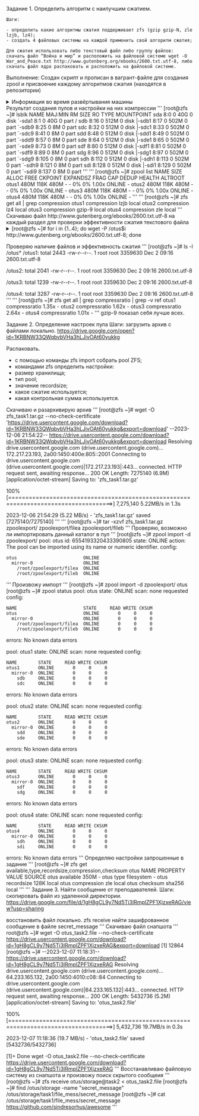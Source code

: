 Задание 1. Определить алгоритм с наилучшим сжатием.

    Шаги:

    - определить какие алгоритмы сжатия поддерживает zfs (gzip gzip-N, zle lzjb, lz4);
    - создать 4 файловых системы на каждой применить свой алгоритм сжатия;

    Для сжатия использовать либо текстовый файл либо группу файлов:
    скачать файл “Война и мир” и расположить на файловой системе wget -O War_and_Peace.txt http://www.gutenberg.org/ebooks/2600.txt.utf-8, либо скачать файл ядра распаковать и расположить на файловой системе.

Выполнение:
Создан скрипт и прописан в вагрант-файле для создания zpool и присвоение каждому алгоритмов сжатия (находятся в репозитории)
<details>
  <summary>Информация во время развёртывания машины </summary>
  '''
  max@max-VirtualBox:~/zfs$ vagrant up
Bringing machine 'zfs' up with 'virtualbox' provider...
==> zfs: Importing base box 'centos/7'...
==> zfs: Matching MAC address for NAT networking...
==> zfs: Checking if box 'centos/7' version '2004.01' is up to date...
==> zfs: Setting the name of the VM: zfs_zfs_1701895976734_41194
==> zfs: Clearing any previously set network interfaces...
==> zfs: Preparing network interfaces based on configuration...
    zfs: Adapter 1: nat
==> zfs: Forwarding ports...
    zfs: 22 (guest) => 2222 (host) (adapter 1)
==> zfs: Running 'pre-boot' VM customizations...
==> zfs: Booting VM...
==> zfs: Waiting for machine to boot. This may take a few minutes...
    zfs: SSH address: 127.0.0.1:2222
    zfs: SSH username: vagrant
    zfs: SSH auth method: private key
    zfs: 
    zfs: Vagrant insecure key detected. Vagrant will automatically replace
    zfs: this with a newly generated keypair for better security.
    zfs: 
    zfs: Inserting generated public key within guest...
    zfs: Removing insecure key from the guest if it's present...
    zfs: Key inserted! Disconnecting and reconnecting using new SSH key...
==> zfs: Machine booted and ready!
==> zfs: Checking for guest additions in VM...
    zfs: No guest additions were detected on the base box for this VM! Guest
    zfs: additions are required for forwarded ports, shared folders, host only
    zfs: networking, and more. If SSH fails on this machine, please install
    zfs: the guest additions and repackage the box to continue.
    zfs: 
    zfs: This is not an error message; everything may continue to work properly,
    zfs: in which case you may ignore this message.
==> zfs: Setting hostname...
==> zfs: Rsyncing folder: /home/max/zfs/ => /vagrant
==> zfs: Running provisioner: shell...
    zfs: Running: inline script
    zfs: Loaded plugins: fastestmirror
    zfs: Examining /var/tmp/yum-root-W76YCl/zfs-release.el7_8.noarch.rpm: zfs-release-1-7.8.noarch
    zfs: Marking /var/tmp/yum-root-W76YCl/zfs-release.el7_8.noarch.rpm to be installed
    zfs: Resolving Dependencies
    zfs: --> Running transaction check
    zfs: ---> Package zfs-release.noarch 0:1-7.8 will be installed
    zfs: --> Finished Dependency Resolution
    zfs: 
    zfs: Dependencies Resolved
    zfs: 
    zfs: ================================================================================
    zfs:  Package          Arch        Version      Repository                      Size
    zfs: ================================================================================
    zfs: Installing:
    zfs:  zfs-release      noarch      1-7.8        /zfs-release.el7_8.noarch      2.9 k
    zfs: 
    zfs: Transaction Summary
    zfs: ================================================================================
    zfs: Install  1 Package
    zfs: 
    zfs: Total size: 2.9 k
    zfs: Installed size: 2.9 k
    zfs: Downloading packages:
    zfs: Running transaction check
    zfs: Running transaction test
    zfs: Transaction test succeeded
    zfs: Running transaction
    zfs:   Installing : zfs-release-1-7.8.noarch                                     1/1
    zfs:   Verifying  : zfs-release-1-7.8.noarch                                     1/1
    zfs: 
    zfs: Installed:
    zfs:   zfs-release.noarch 0:1-7.8
    zfs: 
    zfs: Complete!
    zfs: Loaded plugins: fastestmirror
    zfs: Determining fastest mirrors
    zfs:  * base: mirror.theory7.net
    zfs:  * extras: nl.mirrors.clouvider.net
    zfs:  * updates: nl.mirrors.clouvider.net
    zfs: Resolving Dependencies
    zfs: --> Running transaction check
    zfs: ---> Package epel-release.noarch 0:7-11 will be installed
    zfs: ---> Package kernel-devel.x86_64 0:3.10.0-1160.102.1.el7 will be installed
    zfs: --> Processing Dependency: perl for package: kernel-devel-3.10.0-1160.102.1.el7.x86_64
    zfs: ---> Package zfs.x86_64 0:0.8.5-1.el7 will be installed
    zfs: --> Processing Dependency: zfs-kmod = 0.8.5 for package: zfs-0.8.5-1.el7.x86_64
    zfs: --> Processing Dependency: libzpool2 = 0.8.5 for package: zfs-0.8.5-1.el7.x86_64
    zfs: --> Processing Dependency: libzfs2 = 0.8.5 for package: zfs-0.8.5-1.el7.x86_64
    zfs: --> Processing Dependency: libuutil1 = 0.8.5 for package: zfs-0.8.5-1.el7.x86_64
    zfs: --> Processing Dependency: libnvpair1 = 0.8.5 for package: zfs-0.8.5-1.el7.x86_64
    zfs: --> Processing Dependency: sysstat for package: zfs-0.8.5-1.el7.x86_64
    zfs: --> Processing Dependency: libzpool.so.2()(64bit) for package: zfs-0.8.5-1.el7.x86_64
    zfs: --> Processing Dependency: libzfs_core.so.1()(64bit) for package: zfs-0.8.5-1.el7.x86_64
    zfs: --> Processing Dependency: libzfs.so.2()(64bit) for package: zfs-0.8.5-1.el7.x86_64
    zfs: --> Processing Dependency: libuutil.so.1()(64bit) for package: zfs-0.8.5-1.el7.x86_64
    zfs: --> Processing Dependency: libnvpair.so.1()(64bit) for package: zfs-0.8.5-1.el7.x86_64
    zfs: --> Running transaction check
    zfs: ---> Package libnvpair1.x86_64 0:0.8.5-1.el7 will be installed
    zfs: ---> Package libuutil1.x86_64 0:0.8.5-1.el7 will be installed
    zfs: ---> Package libzfs2.x86_64 0:0.8.5-1.el7 will be installed
    zfs: ---> Package libzpool2.x86_64 0:0.8.5-1.el7 will be installed
    zfs: ---> Package perl.x86_64 4:5.16.3-299.el7_9 will be installed
    zfs: --> Processing Dependency: perl-libs = 4:5.16.3-299.el7_9 for package: 4:perl-5.16.3-299.el7_9.x86_64
    zfs: --> Processing Dependency: perl(Socket) >= 1.3 for package: 4:perl-5.16.3-299.el7_9.x86_64
    zfs: --> Processing Dependency: perl(Scalar::Util) >= 1.10 for package: 4:perl-5.16.3-299.el7_9.x86_64
    zfs: --> Processing Dependency: perl-macros for package: 4:perl-5.16.3-299.el7_9.x86_64
    zfs: --> Processing Dependency: perl-libs for package: 4:perl-5.16.3-299.el7_9.x86_64
    zfs: --> Processing Dependency: perl(threads::shared) for package: 4:perl-5.16.3-299.el7_9.x86_64
    zfs: --> Processing Dependency: perl(threads) for package: 4:perl-5.16.3-299.el7_9.x86_64
    zfs: --> Processing Dependency: perl(constant) for package: 4:perl-5.16.3-299.el7_9.x86_64
    zfs: --> Processing Dependency: perl(Time::Local) for package: 4:perl-5.16.3-299.el7_9.x86_64
    zfs: --> Processing Dependency: perl(Time::HiRes) for package: 4:perl-5.16.3-299.el7_9.x86_64
    zfs: --> Processing Dependency: perl(Storable) for package: 4:perl-5.16.3-299.el7_9.x86_64
    zfs: --> Processing Dependency: perl(Socket) for package: 4:perl-5.16.3-299.el7_9.x86_64
    zfs: --> Processing Dependency: perl(Scalar::Util) for package: 4:perl-5.16.3-299.el7_9.x86_64
    zfs: --> Processing Dependency: perl(Pod::Simple::XHTML) for package: 4:perl-5.16.3-299.el7_9.x86_64
    zfs: --> Processing Dependency: perl(Pod::Simple::Search) for package: 4:perl-5.16.3-299.el7_9.x86_64
    zfs: --> Processing Dependency: perl(Getopt::Long) for package: 4:perl-5.16.3-299.el7_9.x86_64
    zfs: --> Processing Dependency: perl(Filter::Util::Call) for package: 4:perl-5.16.3-299.el7_9.x86_64
    zfs: --> Processing Dependency: perl(File::Temp) for package: 4:perl-5.16.3-299.el7_9.x86_64
    zfs: --> Processing Dependency: perl(File::Spec::Unix) for package: 4:perl-5.16.3-299.el7_9.x86_64
    zfs: --> Processing Dependency: perl(File::Spec::Functions) for package: 4:perl-5.16.3-299.el7_9.x86_64
    zfs: --> Processing Dependency: perl(File::Spec) for package: 4:perl-5.16.3-299.el7_9.x86_64
    zfs: --> Processing Dependency: perl(File::Path) for package: 4:perl-5.16.3-299.el7_9.x86_64
    zfs: --> Processing Dependency: perl(Exporter) for package: 4:perl-5.16.3-299.el7_9.x86_64
    zfs: --> Processing Dependency: perl(Cwd) for package: 4:perl-5.16.3-299.el7_9.x86_64
    zfs: --> Processing Dependency: perl(Carp) for package: 4:perl-5.16.3-299.el7_9.x86_64
    zfs: --> Processing Dependency: libperl.so()(64bit) for package: 4:perl-5.16.3-299.el7_9.x86_64
    zfs: ---> Package sysstat.x86_64 0:10.1.5-20.el7_9 will be installed
    zfs: --> Processing Dependency: libsensors.so.4()(64bit) for package: sysstat-10.1.5-20.el7_9.x86_64
    zfs: ---> Package zfs-dkms.noarch 0:0.8.5-1.el7 will be installed
    zfs: --> Processing Dependency: dkms >= 2.2.0.3 for package: zfs-dkms-0.8.5-1.el7.noarch
    zfs: --> Processing Dependency: gcc for package: zfs-dkms-0.8.5-1.el7.noarch
    zfs: --> Running transaction check
    zfs: ---> Package gcc.x86_64 0:4.8.5-44.el7 will be installed
    zfs: --> Processing Dependency: libgomp = 4.8.5-44.el7 for package: gcc-4.8.5-44.el7.x86_64
    zfs: --> Processing Dependency: cpp = 4.8.5-44.el7 for package: gcc-4.8.5-44.el7.x86_64
    zfs: --> Processing Dependency: libgcc >= 4.8.5-44.el7 for package: gcc-4.8.5-44.el7.x86_64
    zfs: --> Processing Dependency: glibc-devel >= 2.2.90-12 for package: gcc-4.8.5-44.el7.x86_64
    zfs: --> Processing Dependency: libmpfr.so.4()(64bit) for package: gcc-4.8.5-44.el7.x86_64
    zfs: --> Processing Dependency: libmpc.so.3()(64bit) for package: gcc-4.8.5-44.el7.x86_64
    zfs: ---> Package lm_sensors-libs.x86_64 0:3.4.0-8.20160601gitf9185e5.el7 will be installed
    zfs: ---> Package perl-Carp.noarch 0:1.26-244.el7 will be installed
    zfs: ---> Package perl-Exporter.noarch 0:5.68-3.el7 will be installed
    zfs: ---> Package perl-File-Path.noarch 0:2.09-2.el7 will be installed
    zfs: ---> Package perl-File-Temp.noarch 0:0.23.01-3.el7 will be installed
    zfs: ---> Package perl-Filter.x86_64 0:1.49-3.el7 will be installed
    zfs: ---> Package perl-Getopt-Long.noarch 0:2.40-3.el7 will be installed
    zfs: --> Processing Dependency: perl(Pod::Usage) >= 1.14 for package: perl-Getopt-Long-2.40-3.el7.noarch
    zfs: --> Processing Dependency: perl(Text::ParseWords) for package: perl-Getopt-Long-2.40-3.el7.noarch
    zfs: ---> Package perl-PathTools.x86_64 0:3.40-5.el7 will be installed
    zfs: ---> Package perl-Pod-Simple.noarch 1:3.28-4.el7 will be installed
    zfs: --> Processing Dependency: perl(Pod::Escapes) >= 1.04 for package: 1:perl-Pod-Simple-3.28-4.el7.noarch
    zfs: --> Processing Dependency: perl(Encode) for package: 1:perl-Pod-Simple-3.28-4.el7.noarch
    zfs: ---> Package perl-Scalar-List-Utils.x86_64 0:1.27-248.el7 will be installed
    zfs: ---> Package perl-Socket.x86_64 0:2.010-5.el7 will be installed
    zfs: ---> Package perl-Storable.x86_64 0:2.45-3.el7 will be installed
    zfs: ---> Package perl-Time-HiRes.x86_64 4:1.9725-3.el7 will be installed
    zfs: ---> Package perl-Time-Local.noarch 0:1.2300-2.el7 will be installed
    zfs: ---> Package perl-constant.noarch 0:1.27-2.el7 will be installed
    zfs: ---> Package perl-libs.x86_64 4:5.16.3-299.el7_9 will be installed
    zfs: ---> Package perl-macros.x86_64 4:5.16.3-299.el7_9 will be installed
    zfs: ---> Package perl-threads.x86_64 0:1.87-4.el7 will be installed
    zfs: ---> Package perl-threads-shared.x86_64 0:1.43-6.el7 will be installed
    zfs: ---> Package zfs-dkms.noarch 0:0.8.5-1.el7 will be installed
    zfs: --> Processing Dependency: dkms >= 2.2.0.3 for package: zfs-dkms-0.8.5-1.el7.noarch
    zfs: --> Running transaction check
    zfs: ---> Package cpp.x86_64 0:4.8.5-44.el7 will be installed
    zfs: ---> Package glibc-devel.x86_64 0:2.17-326.el7_9 will be installed
    zfs: --> Processing Dependency: glibc-headers = 2.17-326.el7_9 for package: glibc-devel-2.17-326.el7_9.x86_64
    zfs: --> Processing Dependency: glibc = 2.17-326.el7_9 for package: glibc-devel-2.17-326.el7_9.x86_64
    zfs: --> Processing Dependency: glibc-headers for package: glibc-devel-2.17-326.el7_9.x86_64
    zfs: ---> Package libgcc.x86_64 0:4.8.5-39.el7 will be updated
    zfs: ---> Package libgcc.x86_64 0:4.8.5-44.el7 will be an update
    zfs: ---> Package libgomp.x86_64 0:4.8.5-39.el7 will be updated
    zfs: ---> Package libgomp.x86_64 0:4.8.5-44.el7 will be an update
    zfs: ---> Package libmpc.x86_64 0:1.0.1-3.el7 will be installed
    zfs: ---> Package mpfr.x86_64 0:3.1.1-4.el7 will be installed
    zfs: ---> Package perl-Encode.x86_64 0:2.51-7.el7 will be installed
    zfs: ---> Package perl-Pod-Escapes.noarch 1:1.04-299.el7_9 will be installed
    zfs: ---> Package perl-Pod-Usage.noarch 0:1.63-3.el7 will be installed
    zfs: --> Processing Dependency: perl(Pod::Text) >= 3.15 for package: perl-Pod-Usage-1.63-3.el7.noarch
    zfs: --> Processing Dependency: perl-Pod-Perldoc for package: perl-Pod-Usage-1.63-3.el7.noarch
    zfs: ---> Package perl-Text-ParseWords.noarch 0:3.29-4.el7 will be installed
    zfs: ---> Package zfs-dkms.noarch 0:0.8.5-1.el7 will be installed
    zfs: --> Processing Dependency: dkms >= 2.2.0.3 for package: zfs-dkms-0.8.5-1.el7.noarch
    zfs: --> Running transaction check
    zfs: ---> Package glibc.x86_64 0:2.17-307.el7.1 will be updated
    zfs: --> Processing Dependency: glibc = 2.17-307.el7.1 for package: glibc-common-2.17-307.el7.1.x86_64
    zfs: ---> Package glibc.x86_64 0:2.17-326.el7_9 will be an update
    zfs: ---> Package glibc-headers.x86_64 0:2.17-326.el7_9 will be installed
    zfs: --> Processing Dependency: kernel-headers >= 2.2.1 for package: glibc-headers-2.17-326.el7_9.x86_64
    zfs: --> Processing Dependency: kernel-headers for package: glibc-headers-2.17-326.el7_9.x86_64
    zfs: ---> Package perl-Pod-Perldoc.noarch 0:3.20-4.el7 will be installed
    zfs: --> Processing Dependency: perl(parent) for package: perl-Pod-Perldoc-3.20-4.el7.noarch
    zfs: --> Processing Dependency: perl(HTTP::Tiny) for package: perl-Pod-Perldoc-3.20-4.el7.noarch
    zfs: ---> Package perl-podlators.noarch 0:2.5.1-3.el7 will be installed
    zfs: ---> Package zfs-dkms.noarch 0:0.8.5-1.el7 will be installed
    zfs: --> Processing Dependency: dkms >= 2.2.0.3 for package: zfs-dkms-0.8.5-1.el7.noarch
    zfs: --> Running transaction check
    zfs: ---> Package glibc-common.x86_64 0:2.17-307.el7.1 will be updated
    zfs: ---> Package glibc-common.x86_64 0:2.17-326.el7_9 will be an update
    zfs: ---> Package kernel-headers.x86_64 0:3.10.0-1160.102.1.el7 will be installed
    zfs: ---> Package perl-HTTP-Tiny.noarch 0:0.033-3.el7 will be installed
    zfs: ---> Package perl-parent.noarch 1:0.225-244.el7 will be installed
    zfs: ---> Package zfs-dkms.noarch 0:0.8.5-1.el7 will be installed
    zfs: --> Processing Dependency: dkms >= 2.2.0.3 for package: zfs-dkms-0.8.5-1.el7.noarch
    zfs: --> Finished Dependency Resolution
    zfs:  You could try using --skip-broken to work around the problem
    zfs: Error: Package: zfs-dkms-0.8.5-1.el7.noarch (zfs)
    zfs:            Requires: dkms >= 2.2.0.3
    zfs:  You could try running: rpm -Va --nofiles --nodigest
    zfs: Loaded plugins: fastestmirror
    zfs: ================================== repo: zfs ===================================
    zfs: [zfs]
    zfs: async = True
    zfs: bandwidth = 0
    zfs: base_persistdir = /var/lib/yum/repos/x86_64/7
    zfs: baseurl = http://download.zfsonlinux.org/epel/7.8/x86_64/
    zfs: cache = 0
    zfs: cachedir = /var/cache/yum/x86_64/7/zfs
    zfs: check_config_file_age = True
    zfs: compare_providers_priority = 80
    zfs: cost = 1000
    zfs: deltarpm_metadata_percentage = 100
    zfs: deltarpm_percentage =
    zfs: enabled = 0
    zfs: enablegroups = True
    zfs: exclude =
    zfs: failovermethod = priority
    zfs: ftp_disable_epsv = False
    zfs: gpgcadir = /var/lib/yum/repos/x86_64/7/zfs/gpgcadir
    zfs: gpgcakey =
    zfs: gpgcheck = True
    zfs: gpgdir = /var/lib/yum/repos/x86_64/7/zfs/gpgdir
    zfs: gpgkey = file:///etc/pki/rpm-gpg/RPM-GPG-KEY-zfsonlinux
    zfs: hdrdir = /var/cache/yum/x86_64/7/zfs/headers
    zfs: http_caching = all
    zfs: includepkgs =
    zfs: ip_resolve =
    zfs: keepalive = True
    zfs: keepcache = False
    zfs: mddownloadpolicy = sqlite
    zfs: mdpolicy = group:small
    zfs: mediaid =
    zfs: metadata_expire = 604800
    zfs: metadata_expire_filter = read-only:present
    zfs: metalink =
    zfs: minrate = 0
    zfs: mirrorlist =
    zfs: mirrorlist_expire = 86400
    zfs: name = ZFS on Linux for EL7 - dkms
    zfs: old_base_cache_dir =
    zfs: password =
    zfs: persistdir = /var/lib/yum/repos/x86_64/7/zfs
    zfs: pkgdir = /var/cache/yum/x86_64/7/zfs/packages
    zfs: proxy = False
    zfs: proxy_dict =
    zfs: proxy_password =
    zfs: proxy_username =
    zfs: repo_gpgcheck = False
    zfs: retries = 10
    zfs: skip_if_unavailable = False
    zfs: ssl_check_cert_permissions = True
    zfs: sslcacert =
    zfs: sslclientcert =
    zfs: sslclientkey =
    zfs: sslverify = True
    zfs: throttle = 0
    zfs: timeout = 30.0
    zfs: ui_id = zfs/x86_64
    zfs: ui_repoid_vars = releasever,
    zfs:    basearch
    zfs: username =
    zfs: 
    zfs: Loaded plugins: fastestmirror
    zfs: ================================ repo: zfs-kmod ================================
    zfs: [zfs-kmod]
    zfs: async = True
    zfs: bandwidth = 0
    zfs: base_persistdir = /var/lib/yum/repos/x86_64/7
    zfs: baseurl = http://download.zfsonlinux.org/epel/7.8/kmod/x86_64/
    zfs: cache = 0
    zfs: cachedir = /var/cache/yum/x86_64/7/zfs-kmod
    zfs: check_config_file_age = True
    zfs: compare_providers_priority = 80
    zfs: cost = 1000
    zfs: deltarpm_metadata_percentage = 100
    zfs: deltarpm_percentage =
    zfs: enabled = 1
    zfs: enablegroups = True
    zfs: exclude =
    zfs: failovermethod = priority
    zfs: ftp_disable_epsv = False
    zfs: gpgcadir = /var/lib/yum/repos/x86_64/7/zfs-kmod/gpgcadir
    zfs: gpgcakey =
    zfs: gpgcheck = True
    zfs: gpgdir = /var/lib/yum/repos/x86_64/7/zfs-kmod/gpgdir
    zfs: gpgkey = file:///etc/pki/rpm-gpg/RPM-GPG-KEY-zfsonlinux
    zfs: hdrdir = /var/cache/yum/x86_64/7/zfs-kmod/headers
    zfs: http_caching = all
    zfs: includepkgs =
    zfs: ip_resolve =
    zfs: keepalive = True
    zfs: keepcache = False
    zfs: mddownloadpolicy = sqlite
    zfs: mdpolicy = group:small
    zfs: mediaid =
    zfs: metadata_expire = 604800
    zfs: metadata_expire_filter = read-only:present
    zfs: metalink =
    zfs: minrate = 0
    zfs: mirrorlist =
    zfs: mirrorlist_expire = 86400
    zfs: name = ZFS on Linux for EL7 - kmod
    zfs: old_base_cache_dir =
    zfs: password =
    zfs: persistdir = /var/lib/yum/repos/x86_64/7/zfs-kmod
    zfs: pkgdir = /var/cache/yum/x86_64/7/zfs-kmod/packages
    zfs: proxy = False
    zfs: proxy_dict =
    zfs: proxy_password =
    zfs: proxy_username =
    zfs: repo_gpgcheck = False
    zfs: retries = 10
    zfs: skip_if_unavailable = False
    zfs: ssl_check_cert_permissions = True
    zfs: sslcacert =
    zfs: sslclientcert =
    zfs: sslclientkey =
    zfs: sslverify = True
    zfs: throttle = 0
    zfs: timeout = 30.0
    zfs: ui_id = zfs-kmod/x86_64
    zfs: ui_repoid_vars = releasever,
    zfs:    basearch
    zfs: username =
    zfs: 
    zfs: Loaded plugins: fastestmirror
    zfs: Loading mirror speeds from cached hostfile
    zfs:  * base: mirror.theory7.net
    zfs:  * extras: nl.mirrors.clouvider.net
    zfs:  * updates: nl.mirrors.clouvider.net
    zfs: Resolving Dependencies
    zfs: --> Running transaction check
    zfs: ---> Package zfs.x86_64 0:0.8.5-1.el7 will be installed
    zfs: --> Processing Dependency: zfs-kmod = 0.8.5 for package: zfs-0.8.5-1.el7.x86_64
    zfs: --> Processing Dependency: libzpool2 = 0.8.5 for package: zfs-0.8.5-1.el7.x86_64
    zfs: --> Processing Dependency: libzfs2 = 0.8.5 for package: zfs-0.8.5-1.el7.x86_64
    zfs: --> Processing Dependency: libuutil1 = 0.8.5 for package: zfs-0.8.5-1.el7.x86_64
    zfs: --> Processing Dependency: libnvpair1 = 0.8.5 for package: zfs-0.8.5-1.el7.x86_64
    zfs: --> Processing Dependency: sysstat for package: zfs-0.8.5-1.el7.x86_64
    zfs: --> Processing Dependency: libzpool.so.2()(64bit) for package: zfs-0.8.5-1.el7.x86_64
    zfs: --> Processing Dependency: libzfs_core.so.1()(64bit) for package: zfs-0.8.5-1.el7.x86_64
    zfs: --> Processing Dependency: libzfs.so.2()(64bit) for package: zfs-0.8.5-1.el7.x86_64
    zfs: --> Processing Dependency: libuutil.so.1()(64bit) for package: zfs-0.8.5-1.el7.x86_64
    zfs: --> Processing Dependency: libnvpair.so.1()(64bit) for package: zfs-0.8.5-1.el7.x86_64
    zfs: --> Running transaction check
    zfs: ---> Package kmod-zfs.x86_64 0:0.8.5-1.el7 will be installed
    zfs: ---> Package libnvpair1.x86_64 0:0.8.5-1.el7 will be installed
    zfs: ---> Package libuutil1.x86_64 0:0.8.5-1.el7 will be installed
    zfs: ---> Package libzfs2.x86_64 0:0.8.5-1.el7 will be installed
    zfs: ---> Package libzpool2.x86_64 0:0.8.5-1.el7 will be installed
    zfs: ---> Package sysstat.x86_64 0:10.1.5-20.el7_9 will be installed
    zfs: --> Processing Dependency: libsensors.so.4()(64bit) for package: sysstat-10.1.5-20.el7_9.x86_64
    zfs: --> Running transaction check
    zfs: ---> Package lm_sensors-libs.x86_64 0:3.4.0-8.20160601gitf9185e5.el7 will be installed
    zfs: --> Finished Dependency Resolution
    zfs: 
    zfs: Dependencies Resolved
    zfs: 
    zfs: ================================================================================
    zfs:  Package           Arch     Version                            Repository  Size
    zfs: ================================================================================
    zfs: Installing:
    zfs:  zfs               x86_64   0.8.5-1.el7                        zfs-kmod   486 k
    zfs: Installing for dependencies:
    zfs:  kmod-zfs          x86_64   0.8.5-1.el7                        zfs-kmod   1.1 M
    zfs:  libnvpair1        x86_64   0.8.5-1.el7                        zfs-kmod    32 k
    zfs:  libuutil1         x86_64   0.8.5-1.el7                        zfs-kmod    26 k
    zfs:  libzfs2           x86_64   0.8.5-1.el7                        zfs-kmod   208 k
    zfs:  libzpool2         x86_64   0.8.5-1.el7                        zfs-kmod   861 k
    zfs:  lm_sensors-libs   x86_64   3.4.0-8.20160601gitf9185e5.el7     base        42 k
    zfs:  sysstat           x86_64   10.1.5-20.el7_9                    updates    315 k
    zfs: 
    zfs: Transaction Summary
    zfs: ================================================================================
    zfs: Install  1 Package (+7 Dependent packages)
    zfs: 
    zfs: Total download size: 3.0 M
    zfs: Installed size: 11 M
    zfs: Downloading packages:
    zfs: Public key for lm_sensors-libs-3.4.0-8.20160601gitf9185e5.el7.x86_64.rpm is not installed
    zfs: warning: /var/cache/yum/x86_64/7/base/packages/lm_sensors-libs-3.4.0-8.20160601gitf9185e5.el7.x86_64.rpm: Header V3 RSA/SHA256 Signature, key ID f4a80eb5: NOKEY
    zfs: Public key for sysstat-10.1.5-20.el7_9.x86_64.rpm is not installed
    zfs: --------------------------------------------------------------------------------
    zfs: Total                                               71 kB/s | 3.0 MB  00:43
    zfs: Retrieving key from file:///etc/pki/rpm-gpg/RPM-GPG-KEY-CentOS-7
    zfs: Importing GPG key 0xF4A80EB5:
    zfs:  Userid     : "CentOS-7 Key (CentOS 7 Official Signing Key) <security@centos.org>"
    zfs:  Fingerprint: 6341 ab27 53d7 8a78 a7c2 7bb1 24c6 a8a7 f4a8 0eb5
    zfs:  Package    : centos-release-7-8.2003.0.el7.centos.x86_64 (@anaconda)
    zfs:  From       : /etc/pki/rpm-gpg/RPM-GPG-KEY-CentOS-7
    zfs: Running transaction check
    zfs: Running transaction test
    zfs: Transaction test succeeded
    zfs: Running transaction
    zfs:   Installing : libnvpair1-0.8.5-1.el7.x86_64                                1/8
    zfs:   Installing : libuutil1-0.8.5-1.el7.x86_64                                 2/8
    zfs:   Installing : libzfs2-0.8.5-1.el7.x86_64                                   3/8
    zfs:   Installing : libzpool2-0.8.5-1.el7.x86_64                                 4/8
    zfs:   Installing : lm_sensors-libs-3.4.0-8.20160601gitf9185e5.el7.x86_64        5/8
    zfs:   Installing : sysstat-10.1.5-20.el7_9.x86_64                               6/8
    zfs:   Installing : kmod-zfs-0.8.5-1.el7.x86_64                                  7/8
    zfs:   Installing : zfs-0.8.5-1.el7.x86_64                                       8/8
    zfs:   Verifying  : libuutil1-0.8.5-1.el7.x86_64                                 1/8
    zfs:   Verifying  : libzfs2-0.8.5-1.el7.x86_64                                   2/8
    zfs:   Verifying  : zfs-0.8.5-1.el7.x86_64                                       3/8
    zfs:   Verifying  : sysstat-10.1.5-20.el7_9.x86_64                               4/8
    zfs:   Verifying  : kmod-zfs-0.8.5-1.el7.x86_64                                  5/8
    zfs:   Verifying  : libnvpair1-0.8.5-1.el7.x86_64                                6/8
    zfs:   Verifying  : lm_sensors-libs-3.4.0-8.20160601gitf9185e5.el7.x86_64        7/8
    zfs:   Verifying  : libzpool2-0.8.5-1.el7.x86_64                                 8/8
    zfs: 
    zfs: Installed:
    zfs:   zfs.x86_64 0:0.8.5-1.el7
    zfs: 
    zfs: Dependency Installed:
    zfs:   kmod-zfs.x86_64 0:0.8.5-1.el7
    zfs:   libnvpair1.x86_64 0:0.8.5-1.el7
    zfs:   libuutil1.x86_64 0:0.8.5-1.el7
    zfs:   libzfs2.x86_64 0:0.8.5-1.el7
    zfs:   libzpool2.x86_64 0:0.8.5-1.el7
    zfs:   lm_sensors-libs.x86_64 0:3.4.0-8.20160601gitf9185e5.el7
    zfs:   sysstat.x86_64 0:10.1.5-20.el7_9
    zfs: 
    zfs: Complete!
    zfs: Loaded plugins: fastestmirror
    zfs: Loading mirror speeds from cached hostfile
    zfs:  * base: mirror.theory7.net
    zfs:  * extras: nl.mirrors.clouvider.net
    zfs:  * updates: nl.mirrors.clouvider.net
    zfs: Resolving Dependencies
    zfs: --> Running transaction check
    zfs: ---> Package wget.x86_64 0:1.14-18.el7_6.1 will be installed
    zfs: --> Finished Dependency Resolution
    zfs: 
    zfs: Dependencies Resolved
    zfs: 
    zfs: ================================================================================
    zfs:  Package        Arch             Version                   Repository      Size
    zfs: ================================================================================
    zfs: Installing:
    zfs:  wget           x86_64           1.14-18.el7_6.1           base           547 k
    zfs: 
    zfs: Transaction Summary
    zfs: ================================================================================
    zfs: Install  1 Package
    zfs: 
    zfs: Total download size: 547 k
    zfs: Installed size: 2.0 M
    zfs: Downloading packages:
    zfs: Running transaction check
    zfs: Running transaction test
    zfs: Transaction test succeeded
    zfs: Running transaction
    zfs:   Installing : wget-1.14-18.el7_6.1.x86_64                                  1/1
    zfs:   Verifying  : wget-1.14-18.el7_6.1.x86_64                                  1/1
    zfs: 
    zfs: Installed:
    zfs:   wget.x86_64 0:1.14-18.el7_6.1
    zfs: 
    zfs: Complete!
==> zfs: Running provisioner: shell...
    zfs: Running: /tmp/vagrant-shell20231206-11235-wt5m7y.sh
  '''
  </details>
Результат создания пулов и настройки на них компрессии
'''
[root@zfs ~]# lsblk
NAME   MAJ:MIN RM  SIZE RO TYPE MOUNTPOINT
sda      8:0    0   40G  0 disk 
`-sda1   8:1    0   40G  0 part /
sdb      8:16   0  512M  0 disk 
|-sdb1   8:17   0  502M  0 part 
`-sdb9   8:25   0    8M  0 part 
sdc      8:32   0  512M  0 disk 
|-sdc1   8:33   0  502M  0 part 
`-sdc9   8:41   0    8M  0 part 
sdd      8:48   0  512M  0 disk 
|-sdd1   8:49   0  502M  0 part 
`-sdd9   8:57   0    8M  0 part 
sde      8:64   0  512M  0 disk 
|-sde1   8:65   0  502M  0 part 
`-sde9   8:73   0    8M  0 part 
sdf      8:80   0  512M  0 disk 
|-sdf1   8:81   0  502M  0 part 
`-sdf9   8:89   0    8M  0 part 
sdg      8:96   0  512M  0 disk 
|-sdg1   8:97   0  502M  0 part 
`-sdg9   8:105  0    8M  0 part 
sdh      8:112  0  512M  0 disk 
|-sdh1   8:113  0  502M  0 part 
`-sdh9   8:121  0    8M  0 part 
sdi      8:128  0  512M  0 disk 
|-sdi1   8:129  0  502M  0 part 
`-sdi9   8:137  0    8M  0 part
'''
'''
[root@zfs ~]# zpool list 
NAME    SIZE  ALLOC   FREE  CKPOINT  EXPANDSZ   FRAG    CAP  DEDUP    HEALTH  ALTROOT
otus1   480M   118K   480M        -         -     0%     0%  1.00x    ONLINE  -
otus2   480M   118K   480M        -         -     0%     0%  1.00x    ONLINE  -
otus3   480M   118K   480M        -         -     0%     0%  1.00x    ONLINE  -
otus4   480M   118K   480M        -         -     0%     0%  1.00x    ONLINE  -
'''
'''
[root@zfs ~]# zfs get all | grep compression
otus1  compression           lzjb                   local
otus2  compression           lz4                    local
otus3  compression           gzip-9                 local
otus4  compression           zle                    local
'''
Скачиваю файл http://www.gutenberg.org/ebooks/2600.txt.utf-8 на каждый раздел для проверки эффективности сжатия текстового файла

<details><summary>[root@zfs ~]# for i in {1..4}; do wget -P /otus$i http://www.gutenberg.org/ebooks/2600.txt.utf-8; done</summary>
'''
--2023-12-06 21:24:39--  http://www.gutenberg.org/ebooks/2600.txt.utf-8
Resolving www.gutenberg.org (www.gutenberg.org)... 152.19.134.47, 2610:28:3090:3000:0:bad:cafe:47
Connecting to www.gutenberg.org (www.gutenberg.org)|152.19.134.47|:80... connected.
HTTP request sent, awaiting response... 302 Found
Location: https://www.gutenberg.org/ebooks/2600.txt.utf-8 [following]
--2023-12-06 21:24:39--  https://www.gutenberg.org/ebooks/2600.txt.utf-8
Connecting to www.gutenberg.org (www.gutenberg.org)|152.19.134.47|:443... connected.
HTTP request sent, awaiting response... 302 Found
Location: http://www.gutenberg.org/cache/epub/2600/pg2600.txt [following]
--2023-12-06 21:24:52--  http://www.gutenberg.org/cache/epub/2600/pg2600.txt
Connecting to www.gutenberg.org (www.gutenberg.org)|152.19.134.47|:80... connected.
HTTP request sent, awaiting response... 302 Found
Location: https://www.gutenberg.org/cache/epub/2600/pg2600.txt [following]
--2023-12-06 21:24:52--  https://www.gutenberg.org/cache/epub/2600/pg2600.txt
Connecting to www.gutenberg.org (www.gutenberg.org)|152.19.134.47|:443... connected.
HTTP request sent, awaiting response... 200 OK
Length: 3359630 (3.2M) [text/plain]
Saving to: '/otus1/2600.txt.utf-8'

100%[====================================================================================>] 3,359,630   3.23MB/s   in 1.0s   

2023-12-06 21:25:06 (3.23 MB/s) - '/otus1/2600.txt.utf-8' saved [3359630/3359630]

--2023-12-06 21:25:06--  http://www.gutenberg.org/ebooks/2600.txt.utf-8
Resolving www.gutenberg.org (www.gutenberg.org)... 152.19.134.47, 2610:28:3090:3000:0:bad:cafe:47
Connecting to www.gutenberg.org (www.gutenberg.org)|152.19.134.47|:80... connected.
HTTP request sent, awaiting response... 302 Found
Location: https://www.gutenberg.org/ebooks/2600.txt.utf-8 [following]
--2023-12-06 21:25:06--  https://www.gutenberg.org/ebooks/2600.txt.utf-8
Connecting to www.gutenberg.org (www.gutenberg.org)|152.19.134.47|:443... connected.
HTTP request sent, awaiting response... 302 Found
Location: http://www.gutenberg.org/cache/epub/2600/pg2600.txt [following]
--2023-12-06 21:25:17--  http://www.gutenberg.org/cache/epub/2600/pg2600.txt
Connecting to www.gutenberg.org (www.gutenberg.org)|152.19.134.47|:80... connected.
HTTP request sent, awaiting response... 302 Found
Location: https://www.gutenberg.org/cache/epub/2600/pg2600.txt [following]
--2023-12-06 21:25:17--  https://www.gutenberg.org/cache/epub/2600/pg2600.txt
Connecting to www.gutenberg.org (www.gutenberg.org)|152.19.134.47|:443... connected.
HTTP request sent, awaiting response... 200 OK
Length: 3359630 (3.2M) [text/plain]
Saving to: '/otus2/2600.txt.utf-8'

100%[====================================================================================>] 3,359,630   3.52MB/s   in 0.9s   

2023-12-06 21:25:28 (3.52 MB/s) - '/otus2/2600.txt.utf-8' saved [3359630/3359630]

--2023-12-06 21:25:28--  http://www.gutenberg.org/ebooks/2600.txt.utf-8
Resolving www.gutenberg.org (www.gutenberg.org)... 152.19.134.47, 2610:28:3090:3000:0:bad:cafe:47
Connecting to www.gutenberg.org (www.gutenberg.org)|152.19.134.47|:80... connected.
HTTP request sent, awaiting response... 302 Found
Location: https://www.gutenberg.org/ebooks/2600.txt.utf-8 [following]
--2023-12-06 21:25:28--  https://www.gutenberg.org/ebooks/2600.txt.utf-8
Connecting to www.gutenberg.org (www.gutenberg.org)|152.19.134.47|:443... connected.
HTTP request sent, awaiting response... 302 Found
Location: http://www.gutenberg.org/cache/epub/2600/pg2600.txt [following]
--2023-12-06 21:25:38--  http://www.gutenberg.org/cache/epub/2600/pg2600.txt
Connecting to www.gutenberg.org (www.gutenberg.org)|152.19.134.47|:80... connected.
HTTP request sent, awaiting response... 302 Found
Location: https://www.gutenberg.org/cache/epub/2600/pg2600.txt [following]
--2023-12-06 21:25:38--  https://www.gutenberg.org/cache/epub/2600/pg2600.txt
Connecting to www.gutenberg.org (www.gutenberg.org)|152.19.134.47|:443... connected.
HTTP request sent, awaiting response... 200 OK
Length: 3359630 (3.2M) [text/plain]
Saving to: '/otus3/2600.txt.utf-8'

100%[====================================================================================>] 3,359,630   3.46MB/s   in 0.9s   

2023-12-06 21:25:51 (3.46 MB/s) - '/otus3/2600.txt.utf-8' saved [3359630/3359630]

--2023-12-06 21:25:51--  http://www.gutenberg.org/ebooks/2600.txt.utf-8
Resolving www.gutenberg.org (www.gutenberg.org)... 152.19.134.47, 2610:28:3090:3000:0:bad:cafe:47
Connecting to www.gutenberg.org (www.gutenberg.org)|152.19.134.47|:80... connected.
HTTP request sent, awaiting response... 302 Found
Location: https://www.gutenberg.org/ebooks/2600.txt.utf-8 [following]
--2023-12-06 21:25:51--  https://www.gutenberg.org/ebooks/2600.txt.utf-8
Connecting to www.gutenberg.org (www.gutenberg.org)|152.19.134.47|:443... connected.
HTTP request sent, awaiting response... 302 Found
Location: http://www.gutenberg.org/cache/epub/2600/pg2600.txt [following]
--2023-12-06 21:26:01--  http://www.gutenberg.org/cache/epub/2600/pg2600.txt
Connecting to www.gutenberg.org (www.gutenberg.org)|152.19.134.47|:80... connected.
HTTP request sent, awaiting response... 302 Found
Location: https://www.gutenberg.org/cache/epub/2600/pg2600.txt [following]
--2023-12-06 21:26:01--  https://www.gutenberg.org/cache/epub/2600/pg2600.txt
Connecting to www.gutenberg.org (www.gutenberg.org)|152.19.134.47|:443... connected.
HTTP request sent, awaiting response... 200 OK
Length: 3359630 (3.2M) [text/plain]
Saving to: '/otus4/2600.txt.utf-8'

100%[====================================================================================>] 3,359,630   3.34MB/s   in 1.0s   

2023-12-06 21:26:15 (3.34 MB/s) - '/otus4/2600.txt.utf-8' saved [3359630/3359630]

'''
  </details>

Проверяю наличие файлов и эффективность сжатия
'''
[root@zfs ~]# ls -l /otus*
/otus1:
total 2443
-rw-r--r--. 1 root root 3359630 Dec  2 09:16 2600.txt.utf-8

/otus2:
total 2041
-rw-r--r--. 1 root root 3359630 Dec  2 09:16 2600.txt.utf-8

/otus3:
total 1239
-rw-r--r--. 1 root root 3359630 Dec  2 09:16 2600.txt.utf-8

/otus4:
total 3287
-rw-r--r--. 1 root root 3359630 Dec  2 09:16 2600.txt.utf-8
'''
'''
[root@zfs ~]# zfs get all | grep compressratio | grep -v ref
otus1  compressratio         1.35x                  -
otus2  compressratio         1.62x                  -
otus3  compressratio         2.64x                  -
otus4  compressratio         1.01x                  -
'''
gzip-9 показал себя лучше всех.

Задание 2. Определение настроек пула
Шаги:
загрузить архив с файлами локально.
https://drive.google.com/open?id=1KRBNW33QWqbvbVHa3hLJivOAt60yukkg

Распаковать.
- с помощью команды zfs import собрать pool ZFS;
- командами zfs определить настройки:
- размер хранилища;
- тип pool;
- значение recordsize;
- какое сжатие используется;
- какая контрольная сумма используется.

Скачиваю и разархивирую архив
'''
[root@zfs ~]# wget -O zfs_task1.tar.gz --no-check-certificate 'https://drive.usercontent.google.com/download?id=1KRBNW33QWqbvbVHa3hLJivOAt60yukkg&export=download'
--2023-12-06 21:54:22--  https://drive.usercontent.google.com/download?id=1KRBNW33QWqbvbVHa3hLJivOAt60yukkg&export=download
Resolving drive.usercontent.google.com (drive.usercontent.google.com)... 172.217.23.193, 2a00:1450:400e:805::2001
Connecting to drive.usercontent.google.com (drive.usercontent.google.com)|172.217.23.193|:443... connected.
HTTP request sent, awaiting response... 200 OK
Length: 7275140 (6.9M) [application/octet-stream]
Saving to: 'zfs_task1.tar.gz'

100%[====================================================================================>] 7,275,140   5.22MB/s   in 1.3s   

2023-12-06 21:54:29 (5.22 MB/s) - 'zfs_task1.tar.gz' saved [7275140/7275140]
'''
'''
[root@zfs ~]# tar -xzvf zfs_task1.tar.gz
zpoolexport/
zpoolexport/filea
zpoolexport/fileb
'''
Проверяю, возможно ли импортировать данный каталог в пул
'''
[root@zfs ~]# zpool import -d zpoolexport/
   pool: otus
     id: 6554193320433390805
  state: ONLINE
 action: The pool can be imported using its name or numeric identifier.
 config:

	otus                         ONLINE
	  mirror-0                   ONLINE
	    /root/zpoolexport/filea  ONLINE
	    /root/zpoolexport/fileb  ONLINE
'''
Произвожу импорт
'''
[root@zfs ~]# zpool import -d zpoolexport/ otus
[root@zfs ~]# zpool status
  pool: otus
 state: ONLINE
  scan: none requested
config:

	NAME                         STATE     READ WRITE CKSUM
	otus                         ONLINE       0     0     0
	  mirror-0                   ONLINE       0     0     0
	    /root/zpoolexport/filea  ONLINE       0     0     0
	    /root/zpoolexport/fileb  ONLINE       0     0     0

errors: No known data errors

  pool: otus1
 state: ONLINE
  scan: none requested
config:

	NAME        STATE     READ WRITE CKSUM
	otus1       ONLINE       0     0     0
	  mirror-0  ONLINE       0     0     0
	    sdb     ONLINE       0     0     0
	    sdc     ONLINE       0     0     0

errors: No known data errors

  pool: otus2
 state: ONLINE
  scan: none requested
config:

	NAME        STATE     READ WRITE CKSUM
	otus2       ONLINE       0     0     0
	  mirror-0  ONLINE       0     0     0
	    sdd     ONLINE       0     0     0
	    sde     ONLINE       0     0     0

errors: No known data errors

  pool: otus3
 state: ONLINE
  scan: none requested
config:

	NAME        STATE     READ WRITE CKSUM
	otus3       ONLINE       0     0     0
	  mirror-0  ONLINE       0     0     0
	    sdf     ONLINE       0     0     0
	    sdg     ONLINE       0     0     0

errors: No known data errors

  pool: otus4
 state: ONLINE
  scan: none requested
config:

	NAME        STATE     READ WRITE CKSUM
	otus4       ONLINE       0     0     0
	  mirror-0  ONLINE       0     0     0
	    sdh     ONLINE       0     0     0
	    sdi     ONLINE       0     0     0

errors: No known data errors
'''
Определяю настройки запрошенные в задание
'''
[root@zfs ~]# zfs get available,type,recordsize,compression,checksum  otus
NAME  PROPERTY     VALUE       SOURCE
otus  available    350M        -
otus  type         filesystem  -
otus  recordsize   128K        local
otus  compression  zle         local
otus  checksum     sha256      local
'''
'''
Задание 3. Найти сообщение от преподавателей.
Шаги:
скопировать файл из удаленной директории. https://drive.google.com/file/d/1gH8gCL9y7Nd5Ti3IRmplZPF1XjzxeRAG/view?usp=sharing

восстановить файл локально. zfs receive
найти зашифрованное сообщение в файле secret_message
'''
Скачиваю файл снапшота
'''
root@zfs ~]# wget -O otus_task2.file --no-check-certificate https://drive.usercontent.google.com/download?id=1gH8gCL9y7Nd5Ti3IRmplZPF1XjzxeRAG&export=download
[1] 12864
[root@zfs ~]# --2023-12-07 11:18:31--  https://drive.usercontent.google.com/download?id=1gH8gCL9y7Nd5Ti3IRmplZPF1XjzxeRAG
Resolving drive.usercontent.google.com (drive.usercontent.google.com)... 64.233.165.132, 2a00:1450:4010:c08::84
Connecting to drive.usercontent.google.com (drive.usercontent.google.com)|64.233.165.132|:443... connected.
HTTP request sent, awaiting response... 200 OK
Length: 5432736 (5.2M) [application/octet-stream]
Saving to: 'otus_task2.file'

100%[====================================================================================>] 5,432,736   19.7MB/s   in 0.3s   

2023-12-07 11:18:36 (19.7 MB/s) - 'otus_task2.file' saved [5432736/5432736]


[1]+  Done                    wget -O otus_task2.file --no-check-certificate https://drive.usercontent.google.com/download?id=1gH8gCL9y7Nd5Ti3IRmplZPF1XjzxeRAG
'''
Восстанавливаю файловую систему из снапшота и произвожу поиск скрытого сообщеия
'''
[root@zfs ~]# zfs receive otus/storage@task2 < otus_task2.file
[root@zfs ~]# find /otus/storage -name "secret_message"
/otus/storage/task1/file_mess/secret_message
[root@zfs ~]# cat /otus/storage/task1/file_mess/secret_message
https://github.com/sindresorhus/awesome
'''